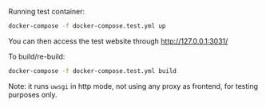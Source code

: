Running test container:


```bash
docker-compose -f docker-compose.test.yml up
```

You can then access the test website through http://127.0.0.1:3031/


To build/re-build:
```bash
docker-compose -f docker-compose.test.yml build
```

Note: it runs `uwsgi` in http mode, not using any proxy as frontend, for testing purposes only.
